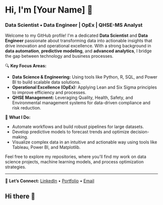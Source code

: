 # Hi, I'm [Your Name] 👋

### Data Scientist • Data Engineer | OpEx | QHSE-MS Analyst

Welcome to my GitHub profile! I'm a dedicated **Data Scientist** and **Data Engineer** passionate about transforming data into actionable insights that drive innovation and operational excellence. With a strong background in **data automation**, **predictive modeling**, and **advanced analytics**, I bridge the gap between technology and business processes.

🔍 **Key Focus Areas:**
- **Data Science & Engineering:** Using tools like Python, R, SQL, and Power BI to build scalable data solutions.
- **Operational Excellence (OpEx):** Applying Lean and Six Sigma principles to improve efficiency and processes.
- **QHSE Management:** Leveraging Quality, Health, Safety, and Environmental management systems for data-driven compliance and risk reduction.

🚀 **What I Do:**
- Automate workflows and build robust pipelines for large datasets.
- Develop predictive models to forecast trends and optimize decision-making.
- Visualize complex data in an intuitive and actionable way using tools like Tableau, Power BI, and Matplotlib.

Feel free to explore my repositories, where you'll find my work on data science projects, machine learning models, and process optimization strategies.

---

🔗 **Let’s Connect:**
[LinkedIn](https://www.linkedin.com/in/yourprofile) • [Portfolio](https://yourwebsite.com) • [Email](mailto:your.email@example.com)

## Hi there 👋

<!--
**NdubuakuMiracle/NdubuakuMiracle** is a ✨ _special_ ✨ repository because its `README.md` (this file) appears on your GitHub profile.

Here are some ideas to get you started:

- 🔭 I’m currently working on ...
- 🌱 I’m currently learning ...
- 👯 I’m looking to collaborate on ...
- 🤔 I’m looking for help with ...
- 💬 Ask me about ...
- 📫 How to reach me: ...
- 😄 Pronouns: ...
- ⚡ Fun fact: ...
-->
